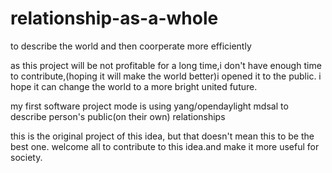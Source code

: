 # relationship-as-a-whole
to describe the world and then coorperate more efficiently

as this project will be not profitable for a long time,i don't have enough time to contribute,(hoping it will make the world better)i opened it to the public.
i hope it can change the world to a more bright united future.

my first software project mode is using yang/opendaylight mdsal to describe person's public(on their own) relationships

this is the original project of this idea, but that doesn't mean this to be the best one. welcome all to contribute to this idea.and make it more useful for society. 
